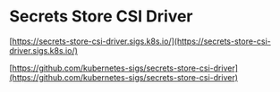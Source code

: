 # Secrets Store CSI Driver

[https://secrets-store-csi-driver.sigs.k8s.io/](https://secrets-store-csi-driver.sigs.k8s.io/)

[https://github.com/kubernetes-sigs/secrets-store-csi-driver](https://github.com/kubernetes-sigs/secrets-store-csi-driver)
